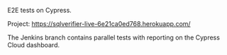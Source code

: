 E2E tests on Cypress. 

Project: https://sqlverifier-live-6e21ca0ed768.herokuapp.com/

The Jenkins branch contains parallel tests with reporting on the Cypress Cloud dashboard.

